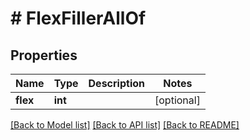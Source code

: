 # # FlexFillerAllOf

## Properties

Name | Type | Description | Notes
------------ | ------------- | ------------- | -------------
**flex** | **int** |  | [optional]

[[Back to Model list]](../../README.md#models) [[Back to API list]](../../README.md#endpoints) [[Back to README]](../../README.md)

